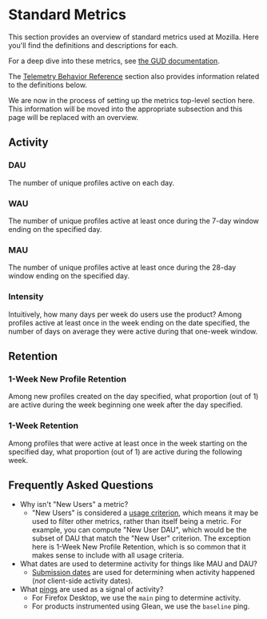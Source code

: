 # Standard Metrics

This section provides an overview of standard metrics used at Mozilla.
Here you'll find the definitions and descriptions for each.

For a deep dive into these metrics, see [the GUD documentation](https://mozilla.github.io/gud/).

The [Telemetry Behavior Reference](../concepts/index.md) section also provides
information related to the definitions below.

We are now in the process of setting up the metrics top-level section here. This information will be moved into the appropriate subsection and this page will be replaced with an overview.

## Activity

### DAU

The number of unique profiles active on each day.

### WAU

The number of unique profiles active at least once during the 7-day window
ending on the specified day.

### MAU

The number of unique profiles active at least once during the 28-day window
ending on the specified day.

### Intensity

Intuitively, how many days per week do users use the product? Among profiles
active at least once in the week ending on the date specified, the number of
days on average they were active during that one-week window.

## Retention

### 1-Week New Profile Retention

Among new profiles created on the day specified, what proportion (out of 1) are
active during the week beginning one week after the day specified.

### 1-Week Retention

Among profiles that were active at least once in the week starting on the
specified day, what proportion (out of 1) are active during the following week.

## Frequently Asked Questions

- Why isn't "New Users" a metric?
  - "New Users" is considered a [usage criterion], which means it may be used
    to filter other metrics, rather than itself being a metric. For example,
    you can compute "New User DAU", which would be the subset of DAU that match
    the "New User" criterion. The exception here is 1-Week New Profile
    Retention, which is so common that it makes sense to include with all
    usage criteria.
- What dates are used to determine activity for things like MAU and DAU?
  - [Submission dates] are used for determining when activity happened (_not_
    client-side activity dates).
- What [pings] are used as a signal of activity?
  - For Firefox Desktop, we use the `main` ping to determine activity.
  - For products instrumented using Glean, we use the `baseline` ping.

[usage criterion]: https://mozilla.github.io/gud#data-model
[submission dates]: https://bugzilla.mozilla.org/show_bug.cgi?id=1422892
[pings]: ../datasets/pings.md
